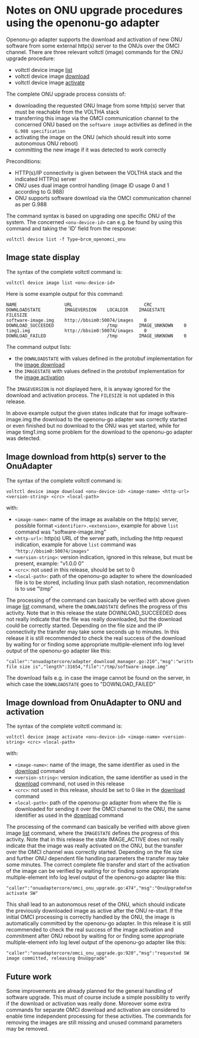 # Notes on ONU upgrade procedures using the openonu-go adapter
Openonu-go adapter supports the download and activation of new ONU software from some external http(s) server to the ONUs over the OMCI channel.
There are three relevant voltctl (image) commands for the ONU upgrade procedure:
- voltctl device image [list](#image-state-display)
- voltctl device image [download](#image-download-from-http(s)-server-to-the-OnuAdapter)
- voltctl device image [activate](#image-download-from-onuadapter-to-onu-and-activation)

The complete ONU upgrade process consists of:
- downloading the requested ONU Image from some http(s) server that must be reachable from the VOLTHA stack
- transferring this image via the OMCI communication channel to the concerned ONU based on the `software image` activities as defined in the `G.988 specification`
- activating the image on the ONU (which should result into some autonomous ONU reboot)
- committing the new image if it was detected to work correctly

Preconditions:
- HTTP(s)/IP connectivity is given between the VOLTHA stack and the indicated HTTP(s) server
- ONU uses dual image control handling (image ID usage 0 and 1 according to G.988)
- ONU supports software download via the OMCI communication channel as per G.988

The command syntax is based on upgrading one specific ONU of the system. The concerned `<onu-device-id>` can e.g. be found by using this command and taking the 'ID' field from the response:
```
voltctl device list -f Type~brcm_openomci_onu
```


## Image state display

The syntax of the complete voltctl command is:
```
voltctl device image list <onu-device-id>
```

Here is some example output for this command:
```
NAME                  URL                           CRC    DOWNLOADSTATE         IMAGEVERSION    LOCALDIR    IMAGESTATE       FILESIZE
software-image.img    http://bbsim0:50074/images    0      DOWNLOAD_SUCCEEDED                    /tmp        IMAGE_UNKNOWN    0
timg1.img             http://bbsim0:50074/images    0      DOWNLOAD_FAILED                       /tmp        IMAGE_UNKNOWN    0
```

The command output lists:
- the `DOWNLOADSTATE` with values defined in the protobuf implementation for the [image download](https://github.com/opencord/voltha-protos/blob/v4.0.11/protos/voltha_protos/device.proto#L106)
- the `IMAGESTATE` with values defined in the protobuf implementation for the [image activation](https://github.com/opencord/voltha-protos/blob/v4.0.11/protos/voltha_protos/device.proto#L125)

The `IMAGEVERSION` is not displayed here, it is anyway ignored for the download and activation process. The `FILESIZE` is not updated in this release.

In above example output the given states indicate that for image software-image.img the download to the openonu-go adapter was correctly started or even finished but no download to the ONU was yet started, while for image timg1.img some problem for the download to the openonu-go adapter was detected.

## Image download from http(s) server to the OnuAdapter

The syntax of the complete voltctl command is:
```
voltctl device image download <onu-device-id> <image-name> <http-url> <version-string> <crc> <local-path>
```
with:
- `<image-name>`: name of the image as available on the http(s) server, possible format `<identifier>.<extension>`, example for above `list` command was "software-image.img"
- `<http-url>`: http(s) URL of the server path, including the http request indication, example for above `list` command was ```"http://bbsim0:50074/images"```
- `<version-string>`: version indication, ignored in this release, but must be present, example: "v1.0.0 0"
- `<crc>`: not used in this release, should be set to 0
- `<local-path>`: path of the openonu-go adapter to where the downloaded file is to be stored, including linux path slash notation, recommendation is to use "\tmp"

The processing of the command can basically be verified with above given image [list](#image-state-display) command, where the `DOWNLOADSTATE` defines the progress of this activity. Note that in this release the state DOWNLOAD_SUCCEEDED does not really indicate that the file was really downloaded, but the download could be correctly started. Depending on the file size and the IP connectivity the transfer may take some seconds up to minutes.
In this release it is still recommended to check the real success of the download by waiting for or finding some appropriate multiple-element info log level output of the openonu-go adapter like this:
```
"caller":"onuadaptercore/adapter_download_manager.go:210","msg":"written file size is","length":31654,"file":"/tmp/software-image.img"
```

The download fails e.g. in case the image cannot be found on the server, in which case the `DOWNLOADSTATE` goes to "DOWNLOAD_FAILED"


## Image download from OnuAdapter to ONU and activation

The syntax of the complete voltctl command is:
```
voltctl device image activate <onu-device-id> <image-name> <version-string> <crc> <local-path>
```
with:
- `<image-name>`: name of the image, the same identifier as used in the [download](#image-download-from-http(s)-server-to-the-OnuAdapter) command
- `<version-string>`: version indication, the same identifier as used in the [download](#image-download-from-http(s)-server-to-the-OnuAdapter) command, not used in this release
- `<crc>`: not used in this release, should be set to 0 like in the [download](#image-download-from-http(s)-server-to-the-OnuAdapter) command
- `<local-path>`: path of the openonu-go adapter from where the file is downloaded for sending it over the OMCI channel to the ONU, the same identifier as used in the [download](#image-download-from-http(s)-server-to-the-OnuAdapter) command

The processing of the command can basically be verified with above given image [list](#image-state-display) command, where the `IMAGESTATE` defines the progress of this activity. Note that in this release the state IMAGE_ACTIVE does not really indicate that the image was really activated on the ONU, but the transfer over the OMCI channel was correctly started. Depending on the file size and further ONU dependent file handling parameters the transfer may take some minutes.
The correct complete file transfer and start of the activation of the image can be verified by waiting for or finding some appropriate multiple-element info log level output of the openonu-go adapter like this:
```
"caller":"onuadaptercore/omci_onu_upgrade.go:474","msg":"OnuUpgradeFsm activate SW"
```
This shall lead to an autonomous reset of the ONU, which should indicate the previously downloaded image as active after the ONU re-start. If the initial OMCI processing is correctly handled by the ONU, the image is automatically committed by the openonu-go adapter.
In this release it is still recommended to check the real success of the image activation and commitment after ONU reboot by waiting for or finding some appropriate multiple-element info log level output of the openonu-go adapter like this:
```
"caller":"onuadaptercore/omci_onu_upgrade.go:920","msg":"requested SW image committed, releasing OnuUpgrade"
```

## Future work
Some improvements are already planned for the general handling of software upgrade.
This must of course include a simple possibility to verify if the download or activation was really done.
Moreover some extra commands for separate OMCI download and activation are considered to enable time independent processing for these activities.
The commands for removing the images are still missing and unused command parameters may be removed.
